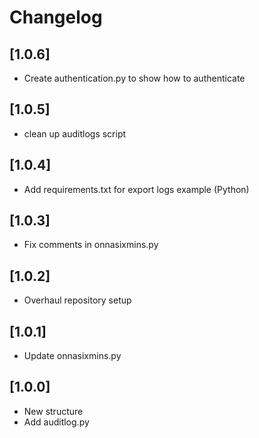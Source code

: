 # Changelog

## [1.0.6]

- Create authentication.py to show how to authenticate

## [1.0.5]

- clean up auditlogs script

## [1.0.4]

- Add requirements.txt for export logs example (Python)

## [1.0.3]

- Fix comments in onnasixmins.py

## [1.0.2]

- Overhaul repository setup

## [1.0.1]

- Update onnasixmins.py

## [1.0.0]

- New structure
- Add auditlog.py
